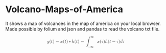 # Volcano-Maps-of-America
It shows a map of volcanoes in the map of america on your local browser. Made possible by folium and json and pandas to read the volcano txt file.

<math display="block">
  <mi>y</mi>
  <mo stretchy="false">(</mo>
  <mi>t</mi>
  <mo stretchy="false">)</mo>
  <mo>=</mo>
  <mi>x</mi>
  <mo stretchy="false">(</mo>
  <mi>t</mi>
  <mo stretchy="false">)</mo>
  <mo>&#x2217;<!-- ∗ --></mo>
  <mi>h</mi>
  <mo stretchy="false">(</mo>
  <mi>t</mi>
  <mo stretchy="false">)</mo>
  <mo>=</mo>
  <msubsup>
    <mo>&#x222B;<!-- ∫ --></mo>
    <mrow class="MJX-TeXAtom-ORD">
      <mo>&#x2212;<!-- − --></mo>
      <mi mathvariant="normal">&#x221E;<!-- ∞ --></mi>
    </mrow>
    <mrow class="MJX-TeXAtom-ORD">
      <mi mathvariant="normal">&#x221E;<!-- ∞ --></mi>
    </mrow>
  </msubsup>
  <mi>x</mi>
  <mo stretchy="false">(</mo>
  <mi>&#x03C4;<!-- τ --></mi>
  <mo stretchy="false">)</mo>
  <mi>h</mi>
  <mo stretchy="false">(</mo>
  <mi>t</mi>
  <mo>&#x2212;<!-- − --></mo>
  <mi>&#x03C4;<!-- τ --></mi>
  <mo stretchy="false">)</mo>
  <mi>d</mi>
  <mi>&#x03C4;<!-- τ --></mi>
</math>
